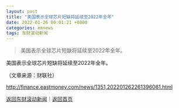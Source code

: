 ```yaml
---
layout: post
title: "美国表示全球芯片短缺将延续至2022年全年"
date: 2022-01-26 00:01:21 +0800
categories: emnews
tags: 东财滚动新闻
---
```

> 美国表示全球芯片短缺将延续至2022年全年。

<p>美国表示全球芯片短缺将延续至2022年全年。</p><p class="em_media">（文章来源：财联社）</p>

<http://finance.eastmoney.com/news/1351,202201262261396061.html>

[返回东财滚动新闻](//finews.withounder.com/emnews/)｜[返回首页](//finews.withounder.com/)